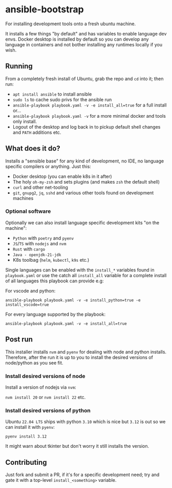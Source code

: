 # ansible-bootstrap
For installing development tools onto a fresh ubuntu machine.

It installs a few things "by default" and has variables to enable language dev envs. Docker desktop is installed by default so you can develop any language in containers and not bother installing any runtimes locally if you wish.

## Running

From a completely fresh install of Ubuntu, grab the repo and `cd` into it; then run:

* `apt install ansible` to install ansible
* `sudo ls` to cache sudo privs for the ansible run 
* `ansible-playbook playbook.yaml -v -e install_all=true` for a full install or...
* `ansible-playbook playbook.yaml -v` for a more minimal docker and tools only install. 
* Logout of the desktop and log back in to pickup default shell changes and `PATH` additions etc.

## What does it do? 

Installs a "sensible base" for any kind of development, no IDE, no language specific compilers or anything. Just this:

* Docker desktop (you can enable k8s in it after) 
* The holy `oh-my-zsh` and sets plugins (and makes `zsh` the default shell)
* `curl` and other net-tooling
* `git`, `gnupg2`, `jq`, `sshd` and various other tools found on development machines

### Optional software

Optionally we can also install language specific development kits "on the machine":

* `Python` with `poetry` and `pyenv`
* `JS`/`TS` with `nodejs` and `nvm`
* `Rust` with `cargo`
* `Java - openjdk-21-jdk`
* K8s toolbag (`helm`, `kubectl`, `k9s` etc.)

Single languages can be enabled with the `install_*` variables found in `playbook.yaml` or use the catch all `install_all` variable for a complete install of all languages this playbook can provide e.g: 

For vscode and python:

`ansible-playbook playbook.yaml -v -e install_python=true -e install_vscode=true`

For every language supported by the playbook:

`ansible-playbook playbook.yaml -v -e install_all=true`

## Post run 
This installer installs `nvm` and `pyenv` for dealing with node and python installs. 
Therefore, after the run it is up to you to install the desired versions of node/python as you
see fit.

### Install desired versions of node
Install a version of nodejs via `nvm`:

`nvm install 20` or `nvm install 22` etc.

### Install desired versions of python
Ubuntu `22.04 LTS` ships with python `3.10` which is nice but `3.12` is out so we can install it
with `pyenv`:

`pyenv install 3.12`

It might warn about tkinter but don't worry it still installs the version. 

## Contributing

Just fork and submit a PR, if it's for a specific development need; try and gate it with a top-level `install_<something>` variable.  
